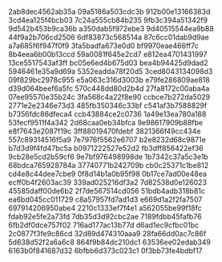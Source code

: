 2ab8dec4562ab35a
09a5186a503cdc3b
912b00e13166383d
3cd4ea125f4bcb03
7c24a555cb84b235
9fb3c394a51342f9
9d542b453b9ca36b
a350dab5f972ebe3
9d40515544ea9b88
44f9a2b706cd2506
6df83873c568514a
87c6cc01dab9d9ae
a7a685f6f947f0f9
3fa5badfa673e0d0
bf9970eae466ff7c
8b4eea6b00b13ccd
59a0081f645e2cd7
e812ea4701431997
13ce5517543af3ff
bc05e6ed4b675d03
bea4b94425d9dad2
5946461e35a9d69a
5352eadda78f20d5
3ced8043134098d3
09f829bc2978c955
e5a063c316d3003b
e79fe286809ae818
d39d064beef6a5fc
570c448dd80d2b4d
27fa8172c00aba4a
07ee95570e35b24c
3fa568c4a22f8e90
ccbce7b272da5029
2771e2e2346e73d3
485fb350346c33bf
c541af3b7588829f
b7356fdc86dfeca4
ccb43884ce2c0736
1a49e13ea780a188
53fecf9511f4a342
2d68caa0eb34bfca
9e98617909b88fbe
e8f7643e2087f19c
3ff88019470fdebf
3821366f49cc434e
557c89314516f5a9
7e7976f5562e6707
b2e8232d68c9871e
b7d3d9f4fd47bc5a
b0971222527e52d2
fb3dff856422ef36
9cb28e5cd2b59cf6
9e7bf976498998de
1b7342c37a5c3e1b
68bdca765928784a
37740771b242709b
cb0c25371c1be812
cd4e8c44dee7cbe9
0f8d14b1a0b95f98
0b17ce7ad00e48ea
ecff0b4f2603ac39
339ad025216df3a2
7d82538d0e126023
45585daff00de6b2
2f7de567514cd056
51bdb4adb318b81c
ea6bd045cc011729
c8a57957fd7ad1d3
e669d1a2f2fa7507
697914206950abe4
2210c1333ef7f4e1
a562055be99f18fc
fdab92e5fe2a73fd
7db35d3d92cbc2ae
7189fdbb45fafb76
6fb2df0dce757f02
716ad177ac13b77d
d6ad1ec9cfbc01bc
2c0877f3fe9c86cd
32d89d474310aaa9
28fa66dd0ac7c86f
5d638d52f2a6a6c8
864f9b84dc210dc1
63536ee02edab349
6163b0f841687d32
6bfbb6d373c023c1
0f3bb73fe4bdbf17
